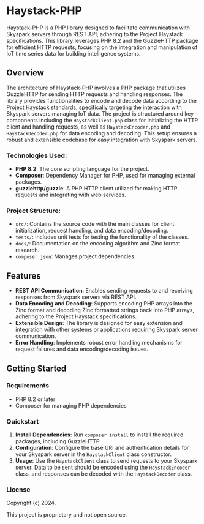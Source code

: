 # Haystack-PHP

Haystack-PHP is a PHP library designed to facilitate communication with Skyspark servers through REST API, adhering to the Project Haystack specifications. This library leverages PHP 8.2 and the GuzzleHTTP package for efficient HTTP requests, focusing on the integration and manipulation of IoT time series data for building intelligence systems.

## Overview

The architecture of Haystack-PHP involves a PHP package that utilizes GuzzleHTTP for sending HTTP requests and handling responses. The library provides functionalities to encode and decode data according to the Project Haystack standards, specifically targeting the interaction with Skyspark servers managing IoT data. The project is structured around key components including the `HaystackClient.php` class for initializing the HTTP client and handling requests, as well as `HaystackEncoder.php` and `HaystackDecoder.php` for data encoding and decoding. This setup ensures a robust and extensible codebase for easy integration with Skyspark servers.

### Technologies Used:

- **PHP 8.2**: The core scripting language for the project.
- **Composer**: Dependency Manager for PHP, used for managing external packages.
- **guzzlehttp/guzzle**: A PHP HTTP client utilized for making HTTP requests and integrating with web services.

### Project Structure:

- `src/`: Contains the source code with the main classes for client initialization, request handling, and data encoding/decoding.
- `tests/`: Includes unit tests for testing the functionality of the classes.
- `docs/`: Documentation on the encoding algorithm and Zinc format research.
- `composer.json`: Manages project dependencies.

## Features

- **REST API Communication**: Enables sending requests to and receiving responses from Skyspark servers via REST API.
- **Data Encoding and Decoding**: Supports encoding PHP arrays into the Zinc format and decoding Zinc formatted strings back into PHP arrays, adhering to the Project Haystack specifications.
- **Extensible Design**: The library is designed for easy extension and integration with other systems or applications requiring Skyspark server communication.
- **Error Handling**: Implements robust error handling mechanisms for request failures and data encoding/decoding issues.

## Getting Started

### Requirements

- PHP 8.2 or later
- Composer for managing PHP dependencies

### Quickstart

1. **Install Dependencies**: Run `composer install` to install the required packages, including GuzzleHTTP.
2. **Configuration**: Configure the base URI and authentication details for your Skyspark server in the `HaystackClient` class constructor.
3. **Usage**: Use the `HaystackClient` class to send requests to your Skyspark server. Data to be sent should be encoded using the `HaystackEncoder` class, and responses can be decoded with the `HaystackDecoder` class.

### License

Copyright (c) 2024.

This project is proprietary and not open source.